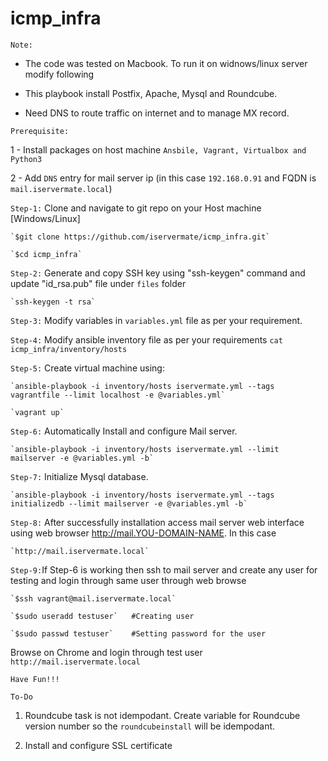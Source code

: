 # icmp_infra

`Note:` 
- The code was tested on Macbook. To run it on widnows/linux server modify following
        
- This playbook install Postfix, Apache, Mysql and Roundcube. 
       
- Need DNS to route traffic on internet and to manage MX record.  

`Prerequisite:` 
  
  1 - Install packages on host machine `Ansbile, Vagrant, Virtualbox and Python3`
  
  2 - Add `DNS` entry for mail server ip (in this case `192.168.0.91` and FQDN is `mail.iservermate.local`) 
  
  
`Step-1:` Clone and navigate to git repo on your Host machine [Windows/Linux]
           
	`$git clone https://github.com/iservermate/icmp_infra.git`
           
	`$cd icmp_infra`

`Step-2:` Generate and copy SSH key using "ssh-keygen" command and update "id_rsa.pub" file under `files` folder 
		
	`ssh-keygen -t rsa`

`Step-3:` Modify variables in `variables.yml` file as per your requirement. 

`Step-4:` Modify ansible inventory file as per your requirements `cat icmp_infra/inventory/hosts`

`Step-5:` Create virtual machine using:
           
	`ansible-playbook -i inventory/hosts iservermate.yml --tags vagrantfile --limit localhost -e @variables.yml`
           
	`vagrant up`

`Step-6:` Automatically Install and configure Mail server.
          
	`ansible-playbook -i inventory/hosts iservermate.yml --limit mailserver -e @variables.yml -b`

`Step-7:` Initialize Mysql database.

	`ansible-playbook -i inventory/hosts iservermate.yml --tags initializedb --limit mailserver -e @variables.yml -b`

`Step-8:` After successfully installation access mail server web interface using web browser  http://mail.YOU-DOMAIN-NAME. In this case

	`http://mail.iservermate.local`

`Step-9:`If Step-6 is working then ssh to mail server and  create any user for testing and login through same user through web browse
	
	`$ssh vagrant@mail.iservermate.local`
	          
	`$sudo useradd testuser`   #Creating user
        	  
	`$sudo passwd testuser`    #Setting password for the user
	          
Browse on Chrome and login through test user `http://mail.iservermate.local`

`Have Fun!!!`

`To-Do`
1. Roundcube task is not idempodant. Create variable for Roundcube version number so the `roundcubeinstall` will be idempodant. 
	
2. Install and configure SSL certificate
